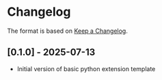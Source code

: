 # Changelog

The format is based on [Keep a Changelog](https://keepachangelog.com/en/1.0.0/).


## [0.1.0] - 2025-07-13
- Initial version of basic python extension template
